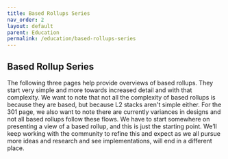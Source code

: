 ```yaml
---
title: Based Rollups Series
nav_order: 2
layout: default
parent: Education
permalink: /education/based-rollups-series
---
```


## Based Rollup Series
The following three pages help provide overviews of based rollups. They start very simple and more towards increased detail and with that complexity. We want to note that not all the complexity of based rollups is because they are based, but because L2 stacks aren't simple either. For the 301 page, we also want to note there are currently variances in designs and not all based rollups follow these flows. We have to start somewhere on presenting a view of a based rollup, and this is just the starting point. We’ll keep working with the community to refine this and expect as we all pursue more ideas and research and see implementations, will end in a different place. 
